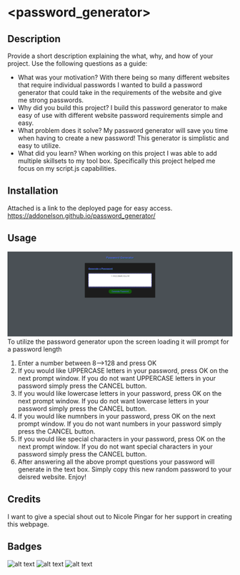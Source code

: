 # <password_generator>
## Description
Provide a short description explaining the what, why, and how of your project. Use the following questions as a guide:
- What was your motivation? With there being so many different websites that require individual passwords I wanted to build a password generator that could take in the requirements of the website and give me strong passwords. 
- Why did you build this project? I build this password generator to make easy of use with different website password requirements simple and easy. 
- What problem does it solve? My password generator will save you time when having to create a new password! This generator is simplistic and easy to utilize.  
- What did you learn? When working on this project I was able to add multiple skillsets to my tool box. Specifically this project helped me focus on my script.js capabilities.  
## Installation
Attached is a link to the deployed page for easy access. https://addonelson.github.io/password_generator/
## Usage
![alt text](assets/images/screencapture-file-C-Users-14804-OneDrive-Desktop-Penn-8-30-password-generator-index-html-2021-09-10-16_50_29.png)
To utilize the password generator upon the screen loading it will prompt for a password length
1. Enter a number between 8-->128 and press OK
2. If you would like UPPERCASE letters in your password, press OK on the next prompt window. If you do not want UPPERCASE letters in your password simply press the CANCEL button.
3. If you would like lowercase letters in your password, press OK on the next prompt window. If you do not want lowercase letters in your password simply press the CANCEL button.
4. If you would like numnbers in your password, press OK on the next prompt window. If you do not want numbers in your password simply press the CANCEL button.
5. If you would like special characters in your password, press OK on the next prompt window. If you do not want special characters in your password simply press the CANCEL button.
6. After answering all the above prompt questions your password will generate in the text box. Simply copy this new random password to your deisred website. Enjoy!
## Credits
I want to give a special shout out to Nicole Pingar for her support in creating this webpage. 
## Badges
![alt text](https://img.shields.io/badge/Index-HTML-yellowgreen)
![alt text](https://img.shields.io/badge/Style-CSS-blue)
![alt text](https://img.shields.io/badge/Script-JS-brightgreen)

